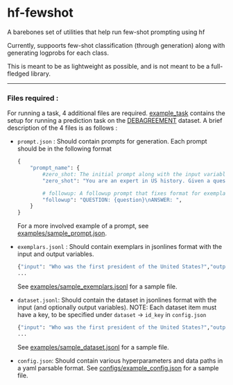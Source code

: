 # hf-fewshot
A barebones set of utilities that help run few-shot prompting using hf

Currently, suppoorts few-shot classification (through generation) along with generating logprobs for each class. 

This is meant to be as lightweight as possible, and is not meant to be a full-fledged library.

---

### Files required : 
For running a task, 4 additional files are required. [example_task](example_task) contains the setup for running a prediction task on the [DEBAGREEMENT](https://scale.com/open-av-datasets/oxford) dataset. A brief description of the 4 files is as follows :

- `prompt.json` : Should contain prompts for generation. Each prompt should be in the following format 

    ```python
    {
        "prompt_name": {
            #zero_shot: The initial prompt along with the input variables. In case of zero shot classification, this is the only prompt that will be needed. Example :
            "zero_shot": "You are an expert in US history. Given a question about a US political figurem, answer it with a short paragraph.\n\nQUESTION: {question}\nANSWER: ",

            # followup: A followup prompt that fixes format for exemplars. Example: 
            "followup": "QUESTION: {question}\nANSWER: ",
        }
    }
    ```
    For a more involved example of a prompt, see [examples/sample_prompt.json](example_task/sample_prompt.json). 

- `exemplars.jsonl` : Should contain exemplars in jsonlines format with the input and output variables. 

    ```python
    {"input": "Who was the first president of the United States?","output": "George Washington"}
    ...
    ```

    See [examples/sample_exemplars.jsonl](example_task/sample_exemplars.jsonl) for a sample file.


- `dataset.jsonl`: Should contain the dataset in jsonlines format with the input (and optionally output variables). NOTE: Each dataset item must have a key, to be specified under `dataset` -> `id_key` in `config.json`

    ```python
    {"input": "Who was the first president of the United States?","output": "George Washington"}
    ...
    ```

    See [examples/sample_dataset.jsonl](example_task/sample_dataset.jsonl) for a sample file.

- `config.json`: Should contain various hyperparameters and data paths in a yaml parsable format. See [configs/example_config.json](configs/example_config.yml) for a sample file.
